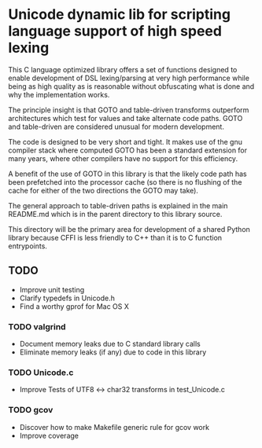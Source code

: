 # Unicode dynamic lib for scripting language support of high speed lexing
This C language optimized library offers
a set of functions designed to enable
development of DSL lexing/parsing
at very high performance while being
as high quality as is reasonable without
obfuscating what is done and
why the implementation works.

The principle insight is that
GOTO and table-driven transforms
outperform architectures which
test for values and take alternate code paths.
GOTO and table-driven are considered unusual
for modern development.

The code is designed to be very short and tight.
It makes use of the gnu compiler stack where
computed GOTO has been a standard extension for many years,
where other compilers have no support for this efficiency.

A benefit of the use of GOTO in this library
is that the likely code path has been
prefetched into the processor cache
(so there is no flushing of the cache for
either of the two directions the GOTO may take).

The general approach to table-driven paths
is explained in the main README.md
which is in the parent directory to this library source.

This directory will be the primary area
for development of a shared Python library
because CFFI is less friendly to C++
than it is to C function entrypoints.

## TODO
* Improve unit testing
* Clarify typedefs in Unicode.h
* Find a worthy gprof for Mac OS X

### TODO valgrind
* Document memory leaks due to C standard library calls
* Eliminate memory leaks (if any) due to code in this library

### TODO Unicode.c
* Improve Tests of UTF8 <-> char32 transforms in test_Unicode.c

### TODO gcov
* Discover how to make Makefile generic rule for gcov work
* Improve coverage
